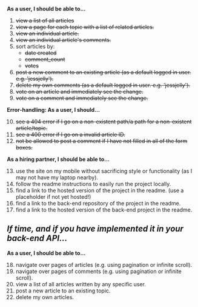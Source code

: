**As a user, I should be able to...**

1. ~~view a list of all articles~~
2. ~~view a page for each topic with a list of related articles.~~
3. ~~view an individual article.~~
4. ~~view an individual article's comments.~~
5. sort articles by:
   - ~~date created~~
   - ~~comment_count~~
   - ~~votes~~
6. ~~post a new comment to an existing article (as a default logged in user. e.g. 'jessjelly').~~
7. ~~delete my own comments (as a default logged in user. e.g. 'jessjelly').~~
8. ~~vote on an article and immediately see the change.~~
9. ~~vote on a comment and immediately see the change.~~

**Error-handling: As a user, I should...**

10. ~~see a 404 error if I go on a non-existent path/a path for a non-existent article/topic.~~
11. ~~see a 400 error if I go on a invalid article ID.~~
12. ~~not be allowed to post a comment if I have not filled in all of the form boxes.~~

**As a hiring partner, I should be able to...**

13. use the site on my mobile without sacrificing style or functionality (as I may not have my laptop nearby).
14. follow the readme instructions to easily run the project locally.
15. find a link to the hosted version of the project in the readme. (use a placeholder if not yet hosted!)
16. find a link to the back-end repository of the project in the readme.
17. find a link to the hosted version of the back-end project in the readme.

## _If time, and if you have implemented it in your back-end API..._

**As a user, I should be able to...**

18. navigate over pages of articles (e.g. using pagination or infinite scroll).
19. navigate over pages of comments (e.g. using pagination or infinite scroll).
20. view a list of all articles written by any specific user.
21. post a new article to an existing topic.
22. delete my own articles.
